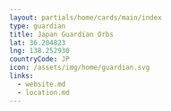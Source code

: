 ```yaml
---
layout: partials/home/cards/main/index
type: guardian
title: Japan Guardian Orbs
lat: 36.204823
lng: 138.252930
countryCode: JP
icon: /assets/img/home/guardian.svg
links:
  - website.md
  - location.md
---
```

